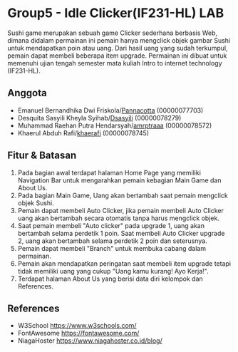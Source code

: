 # Group5 - Idle Clicker(IF231-HL) LAB
Sushi game merupakan sebuah game Clicker sederhana berbasis Web, dimana didalam permainan ini pemain hanya mengclick objek gambar Sushi untuk mendapatkan poin atau uang. Dari hasil uang yang sudah terkumpul, pemain dapat membeli beberapa item upgrade. Permainan ini dibuat untuk memenuhi ujian tengah semester mata kuliah Intro to internet technology (IF231-HL).

## Anggota
- Emanuel Bernandhika Dwi Friskola/[Pannacotta](https://github.com/Pannacotta) (00000077703)
- Desquita Sasyili Kheyla Syihab/[Dsasyili](https://github.com/Dsasyili) (00000078279) 
- Muhammad Raehan Putra Hendarsyah/[amrptraaa](https:github.com/amrptraaa) (00000078572) 
- Khaerul Abduh Rafi/[khaerafi](https://github.com/khaerafi) (00000078745)

## Fitur & Batasan
1. Pada bagian awal terdapat halaman Home Page yang memiliki Navigation Bar untuk mengarahkan pemain kebagian Main Game dan About Us.
2. Pada bagian Main Game, Uang akan bertambah saat pemain mengclick objek Sushi.
3. Pemain dapat membeli Auto Clicker, jika pemain membeli Auto Clicker uang akan bertambah secara otomatis tanpa harus mengclick objek.
4. Saat pemain membeli "Auto clicker" pada upgrade 1, uang akan bertambah selama perdetik 1 poin. Saat membeli Auto Clicker upgrade 2, uang akan bertambah selama perdetik 2 poin dan seterusnya.
5. Pemain dapat membeli "Branch" untuk membuka cabang dalam permainan.
6. Pemain akan mendapatkan peringatan saat membeli item upgrade tetapi tidak memiliki uang yang cukup "Uang kamu kurang! Ayo Kerja!".
7. Terdapat halaman About Us yang berisi data diri kelompok dan References.

## References
- W3School https://www.w3schools.com/
- FontAwesome https://fontawesome.com/
- NiagaHoster https://www.niagahoster.co.id/blog/ 
